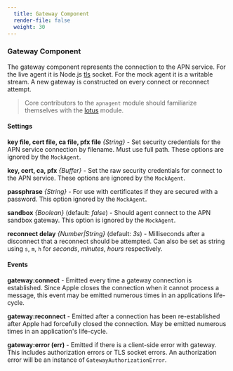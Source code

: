```yaml
---
  title: Gateway Component
  render-file: false
  weight: 30
---
```


### Gateway Component

The gateway component represents the connection to the APN service. For the live agent it is Node.js 
[tls](http://nodejs.org/api/tls.html) socket. For the mock agent it is a writable stream. A new gateway is 
constructed on every connect or reconnect attempt.

> Core contributors to the `apnagent` module should familiarize themselves with the 
> [lotus](https://github.com/qualiancy/lotus) module.

#### Settings

**key file, cert file, ca file, pfx file** _{String}_ - Set security credentials for the APN service 
connection by filename. Must use full path. These options are ignored by the `MockAgent`.

**key, cert, ca, pfx** _{Buffer}_ - Set the raw security credentials for connect to the APN service. 
These options are ignored by the `MockAgent`.

**passphrase** _{String}_ - For use with certificates if they are secured with a password. This option 
ignored by the `MockAgent`.

**sandbox** _{Boolean}_ (default: _false_) - Should agent connect to the APN sandbox gateway. This option 
is ignored by the `MockAgent`.

**reconnect delay** _{Number|String}_ (default: _3s_) - Milliseconds after a disconnect that a reconnect 
should be attempted.  Can also be set as string using `s`, `m`, `h` for _seconds_, _minutes_, _hours_ 
respectively.

#### Events

**gateway:connect** - Emitted every time a gateway connection is established. Since Apple closes the connection 
when it cannot process a message, this event may be emitted numerous times in an applications life-cycle.

**gateway:reconnect** - Emitted after a connection has been re-established after Apple had forcefully closed 
the connection. May be emitted numerous times in an application's life-cycle.

**gateway:error (err)** - Emitted if there is a client-side error with gateway. This includes authorization 
errors or TLS socket errors. An authorization error will be an instance of `GatewayAuthorizationError`.
